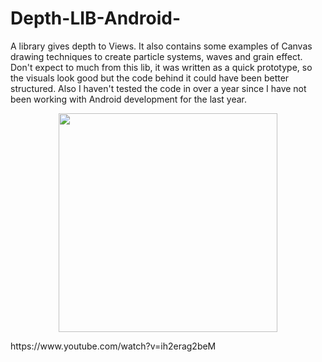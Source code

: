 # Depth-LIB-Android-
A library gives depth to Views. It also contains some examples of Canvas drawing techniques to create particle systems, waves and grain effect. Don't expect to much from this lib, it was written as a quick prototype, so the visuals look good but the code behind it could have been better structured. Also I haven't tested the code in over a year since I have not been working with Android development for the last year. 

 
<p align="center">
<img src="https://d13yacurqjgara.cloudfront.net/users/655449/screenshots/2179342/menu_dribble.gif" width="350"/> 
</p>
https://www.youtube.com/watch?v=ih2erag2beM